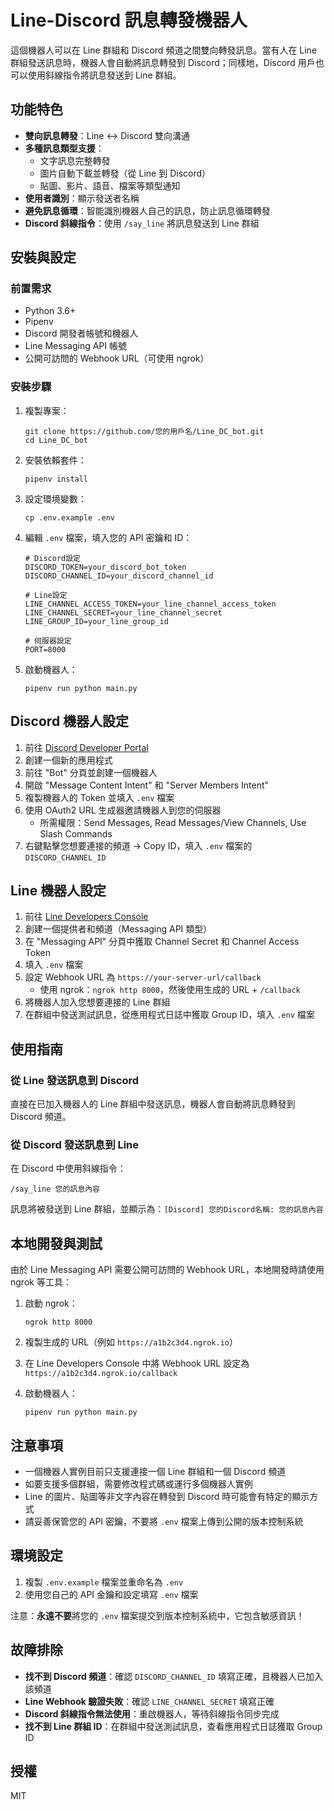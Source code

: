 # Line-Discord 訊息轉發機器人

這個機器人可以在 Line 群組和 Discord 頻道之間雙向轉發訊息。當有人在 Line 群組發送訊息時，機器人會自動將訊息轉發到 Discord；同樣地，Discord 用戶也可以使用斜線指令將訊息發送到 Line 群組。

## 功能特色

- **雙向訊息轉發**：Line ↔ Discord 雙向溝通
- **多種訊息類型支援**：
  - 文字訊息完整轉發
  - 圖片自動下載並轉發（從 Line 到 Discord）
  - 貼圖、影片、語音、檔案等類型通知
- **使用者識別**：顯示發送者名稱
- **避免訊息循環**：智能識別機器人自己的訊息，防止訊息循環轉發
- **Discord 斜線指令**：使用 `/say_line` 將訊息發送到 Line 群組

## 安裝與設定

### 前置需求

- Python 3.6+
- Pipenv
- Discord 開發者帳號和機器人
- Line Messaging API 帳號
- 公開可訪問的 Webhook URL（可使用 ngrok）

### 安裝步驟

1. 複製專案：
   ```
   git clone https://github.com/您的用戶名/Line_DC_bot.git
   cd Line_DC_bot
   ```

2. 安裝依賴套件：
   ```
   pipenv install
   ```

3. 設定環境變數：
   ```
   cp .env.example .env
   ```
   
4. 編輯 `.env` 檔案，填入您的 API 密鑰和 ID：
   ```
   # Discord設定
   DISCORD_TOKEN=your_discord_bot_token
   DISCORD_CHANNEL_ID=your_discord_channel_id

   # Line設定
   LINE_CHANNEL_ACCESS_TOKEN=your_line_channel_access_token
   LINE_CHANNEL_SECRET=your_line_channel_secret
   LINE_GROUP_ID=your_line_group_id

   # 伺服器設定
   PORT=8000
   ```

5. 啟動機器人：
   ```
   pipenv run python main.py
   ```

## Discord 機器人設定

1. 前往 [Discord Developer Portal](https://discord.com/developers/applications)
2. 創建一個新的應用程式
3. 前往 "Bot" 分頁並創建一個機器人
4. 開啟 "Message Content Intent" 和 "Server Members Intent"
5. 複製機器人的 Token 並填入 `.env` 檔案
6. 使用 OAuth2 URL 生成器邀請機器人到您的伺服器
   - 所需權限：Send Messages, Read Messages/View Channels, Use Slash Commands
7. 右鍵點擊您想要連接的頻道 → Copy ID，填入 `.env` 檔案的 `DISCORD_CHANNEL_ID`

## Line 機器人設定

1. 前往 [Line Developers Console](https://developers.line.biz/console/)
2. 創建一個提供者和頻道（Messaging API 類型）
3. 在 "Messaging API" 分頁中獲取 Channel Secret 和 Channel Access Token
4. 填入 `.env` 檔案
5. 設定 Webhook URL 為 `https://your-server-url/callback`
   - 使用 ngrok：`ngrok http 8000`，然後使用生成的 URL + `/callback`
6. 將機器人加入您想要連接的 Line 群組
7. 在群組中發送測試訊息，從應用程式日誌中獲取 Group ID，填入 `.env` 檔案

## 使用指南

### 從 Line 發送訊息到 Discord

直接在已加入機器人的 Line 群組中發送訊息，機器人會自動將訊息轉發到 Discord 頻道。

### 從 Discord 發送訊息到 Line

在 Discord 中使用斜線指令：
```
/say_line 您的訊息內容
```

訊息將被發送到 Line 群組，並顯示為：`[Discord] 您的Discord名稱: 您的訊息內容`

## 本地開發與測試

由於 Line Messaging API 需要公開可訪問的 Webhook URL，本地開發時請使用 ngrok 等工具：

1. 啟動 ngrok：
   ```
   ngrok http 8000
   ```

2. 複製生成的 URL（例如 `https://a1b2c3d4.ngrok.io`）

3. 在 Line Developers Console 中將 Webhook URL 設定為 `https://a1b2c3d4.ngrok.io/callback`

4. 啟動機器人：
   ```
   pipenv run python main.py
   ```

## 注意事項

- 一個機器人實例目前只支援連接一個 Line 群組和一個 Discord 頻道
- 如要支援多個群組，需要修改程式碼或運行多個機器人實例
- Line 的圖片、貼圖等非文字內容在轉發到 Discord 時可能會有特定的顯示方式
- 請妥善保管您的 API 密鑰，不要將 `.env` 檔案上傳到公開的版本控制系統

## 環境設定

1. 複製 `.env.example` 檔案並重命名為 `.env`
2. 使用您自己的 API 金鑰和設定填寫 `.env` 檔案

注意：**永遠不要**將您的 `.env` 檔案提交到版本控制系統中，它包含敏感資訊！

## 故障排除

- **找不到 Discord 頻道**：確認 `DISCORD_CHANNEL_ID` 填寫正確，且機器人已加入該頻道
- **Line Webhook 驗證失敗**：確認 `LINE_CHANNEL_SECRET` 填寫正確
- **Discord 斜線指令無法使用**：重啟機器人，等待斜線指令同步完成
- **找不到 Line 群組 ID**：在群組中發送測試訊息，查看應用程式日誌獲取 Group ID

## 授權

MIT
